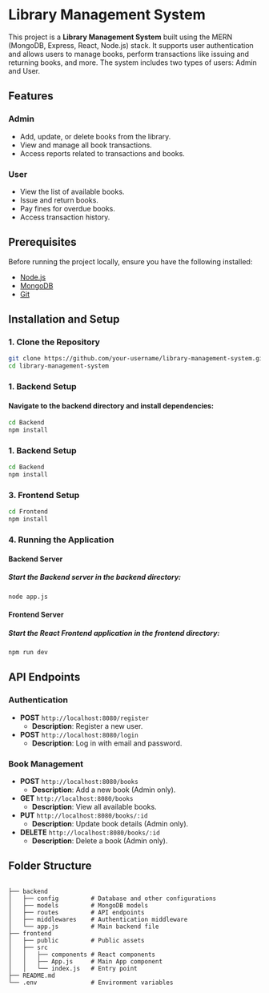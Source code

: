 # Library Management System

This project is a **Library Management System** built using the MERN (MongoDB, Express, React, Node.js) stack. It supports user authentication and allows users to manage books, perform transactions like issuing and returning books, and more. The system includes two types of users: Admin and User.

## Features

### Admin
- Add, update, or delete books from the library.
- View and manage all book transactions.
- Access reports related to transactions and books.

### User
- View the list of available books.
- Issue and return books.
- Pay fines for overdue books.
- Access transaction history.

## Prerequisites

Before running the project locally, ensure you have the following installed:

- [Node.js](https://nodejs.org/)
- [MongoDB](https://www.mongodb.com/)
- [Git](https://git-scm.com/)

## Installation and Setup

### 1. Clone the Repository

```bash
git clone https://github.com/your-username/library-management-system.git
cd library-management-system
```
### 1. Backend Setup
#### Navigate to the backend directory and install dependencies:
```bash
cd Backend
npm install
```
### 1. Backend Setup
```bash
cd Backend
npm install
```
### 3. Frontend Setup
```bash
cd Frontend
npm install
```
### 4. Running the Application
#### Backend Server
##### Start the Backend server in the backend directory:
```bash
node app.js
```
#### Frontend Server
##### Start the React Frontend application in the frontend directory:
```bash
npm run dev
```

## API Endpoints

### Authentication

- **POST** `http://localhost:8080/register`  
  - **Description**: Register a new user.
- **POST** `http://localhost:8080/login`  
  - **Description**: Log in with email and password.

 ### Book Management

- **POST** `http://localhost:8080/books`  
  - **Description**: Add a new book (Admin only).
- **GET** `http://localhost:8080/books`  
  - **Description**: View all available books.
- **PUT** `http://localhost:8080/books/:id`  
  - **Description**: Update book details (Admin only).
- **DELETE** `http://localhost:8080/books/:id`  
  - **Description**: Delete a book (Admin only).

## Folder Structure

```plaintext

├── backend
│   ├── config         # Database and other configurations
│   ├── models         # MongoDB models
│   ├── routes         # API endpoints
│   ├── middlewares    # Authentication middleware
│   └── app.js         # Main backend file
├── frontend
│   ├── public         # Public assets
│   ├── src
│   │   ├── components # React components
│   │   ├── App.js     # Main App component
│   │   └── index.js   # Entry point
├── README.md
└── .env               # Environment variables

```
